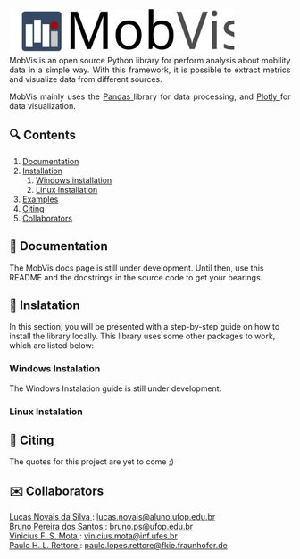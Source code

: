 <img src="images/full_logo.svg" width=403.16 height=80 />

<div align="justify">
MobVis is an open source Python library for perform analysis about mobility data in a simple way.
With this framework, it is possible to extract metrics and visualize data from different sources.

MobVis mainly uses the [ Pandas ](https://pandas.pydata.org/) library for data processing, and [ Plotly ](https://plotly.com/) for data visualization.
</div>

## :mag: Contents

1. [ Documentation ](#book-documentation) 
2. [ Installation ](#computer-installation)
   1. [ Windows installation ](#windows-installation)
   2. [ Linux installation ](#linux-installation)
3. [ Examples ](#keyboard-examples)
4. [ Citing ](#newspaper-citing)
5. [ Collaborators ](#envelope-collaborators)

## :book: Documentation

<p>
  The MobVis docs page is still under development. Until then, use this README and the docstrings in the source code to get your bearings.
</p>

## :wrench: Inslatation

In this section, you will be presented with a step-by-step guide on how to install the library locally. This library uses some other packages to work, which are listed below:

### Windows Instalation

The Windows Instalation guide is still under development.

### Linux Instalation

## :newspaper: Citing

<p>
  The quotes for this project are yet to come ;)
</p>

## :envelope: Collaborators

[ Lucas Novais da Silva ](https://www.instagram.com/luc.novais/): <a href="mailto:lucas.novais@aluno.ufop.edu.br">lucas.novais@aluno.ufop.edu.br</a>
<br>
[ Bruno Pereira dos Santos ](): <a href="mailto:bruno.ps@ufop.edu.br">bruno.ps@ufop.edu.br</a>
<br>
[ Vinicius F. S. Mota ](): <a href="mailto:vinicius.mota@inf.ufes.br">vinicius.mota@inf.ufes.br</a>
<br>
[ Paulo H. L. Rettore ](): <a href="mailto: paulo.lopes.rettore@fkie.fraunhofer.de">paulo.lopes.rettore@fkie.fraunhofer.de</a>
